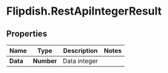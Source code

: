 # Flipdish.RestApiIntegerResult

## Properties
Name | Type | Description | Notes
------------ | ------------- | ------------- | -------------
**Data** | **Number** | Data integer | 


